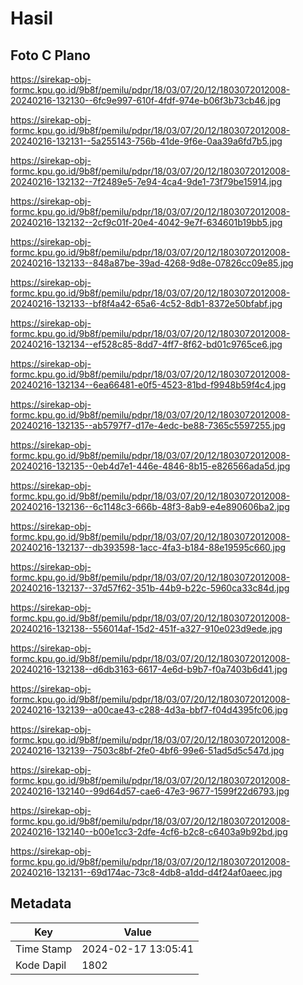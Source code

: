 # Hasil

## Foto C Plano

https://sirekap-obj-formc.kpu.go.id/9b8f/pemilu/pdpr/18/03/07/20/12/1803072012008-20240216-132130--6fc9e997-610f-4fdf-974e-b06f3b73cb46.jpg

https://sirekap-obj-formc.kpu.go.id/9b8f/pemilu/pdpr/18/03/07/20/12/1803072012008-20240216-132131--5a255143-756b-41de-9f6e-0aa39a6fd7b5.jpg

https://sirekap-obj-formc.kpu.go.id/9b8f/pemilu/pdpr/18/03/07/20/12/1803072012008-20240216-132132--7f2489e5-7e94-4ca4-9de1-73f79be15914.jpg

https://sirekap-obj-formc.kpu.go.id/9b8f/pemilu/pdpr/18/03/07/20/12/1803072012008-20240216-132132--2cf9c01f-20e4-4042-9e7f-634601b19bb5.jpg

https://sirekap-obj-formc.kpu.go.id/9b8f/pemilu/pdpr/18/03/07/20/12/1803072012008-20240216-132133--848a87be-39ad-4268-9d8e-07826cc09e85.jpg

https://sirekap-obj-formc.kpu.go.id/9b8f/pemilu/pdpr/18/03/07/20/12/1803072012008-20240216-132133--bf8f4a42-65a6-4c52-8db1-8372e50bfabf.jpg

https://sirekap-obj-formc.kpu.go.id/9b8f/pemilu/pdpr/18/03/07/20/12/1803072012008-20240216-132134--ef528c85-8dd7-4ff7-8f62-bd01c9765ce6.jpg

https://sirekap-obj-formc.kpu.go.id/9b8f/pemilu/pdpr/18/03/07/20/12/1803072012008-20240216-132134--6ea66481-e0f5-4523-81bd-f9948b59f4c4.jpg

https://sirekap-obj-formc.kpu.go.id/9b8f/pemilu/pdpr/18/03/07/20/12/1803072012008-20240216-132135--ab5797f7-d17e-4edc-be88-7365c5597255.jpg

https://sirekap-obj-formc.kpu.go.id/9b8f/pemilu/pdpr/18/03/07/20/12/1803072012008-20240216-132135--0eb4d7e1-446e-4846-8b15-e826566ada5d.jpg

https://sirekap-obj-formc.kpu.go.id/9b8f/pemilu/pdpr/18/03/07/20/12/1803072012008-20240216-132136--6c1148c3-666b-48f3-8ab9-e4e890606ba2.jpg

https://sirekap-obj-formc.kpu.go.id/9b8f/pemilu/pdpr/18/03/07/20/12/1803072012008-20240216-132137--db393598-1acc-4fa3-b184-88e19595c660.jpg

https://sirekap-obj-formc.kpu.go.id/9b8f/pemilu/pdpr/18/03/07/20/12/1803072012008-20240216-132137--37d57f62-351b-44b9-b22c-5960ca33c84d.jpg

https://sirekap-obj-formc.kpu.go.id/9b8f/pemilu/pdpr/18/03/07/20/12/1803072012008-20240216-132138--556014af-15d2-451f-a327-910e023d9ede.jpg

https://sirekap-obj-formc.kpu.go.id/9b8f/pemilu/pdpr/18/03/07/20/12/1803072012008-20240216-132138--d6db3163-6617-4e6d-b9b7-f0a7403b6d41.jpg

https://sirekap-obj-formc.kpu.go.id/9b8f/pemilu/pdpr/18/03/07/20/12/1803072012008-20240216-132139--a00cae43-c288-4d3a-bbf7-f04d4395fc06.jpg

https://sirekap-obj-formc.kpu.go.id/9b8f/pemilu/pdpr/18/03/07/20/12/1803072012008-20240216-132139--7503c8bf-2fe0-4bf6-99e6-51ad5d5c547d.jpg

https://sirekap-obj-formc.kpu.go.id/9b8f/pemilu/pdpr/18/03/07/20/12/1803072012008-20240216-132140--99d64d57-cae6-47e3-9677-1599f22d6793.jpg

https://sirekap-obj-formc.kpu.go.id/9b8f/pemilu/pdpr/18/03/07/20/12/1803072012008-20240216-132140--b00e1cc3-2dfe-4cf6-b2c8-c6403a9b92bd.jpg

https://sirekap-obj-formc.kpu.go.id/9b8f/pemilu/pdpr/18/03/07/20/12/1803072012008-20240216-132131--69d174ac-73c8-4db8-a1dd-d4f24af0aeec.jpg


## Metadata

| Key        | Value               |
| ---------- | ------------------- |
| Time Stamp | 2024-02-17 13:05:41 |
| Kode Dapil | 1802                |



